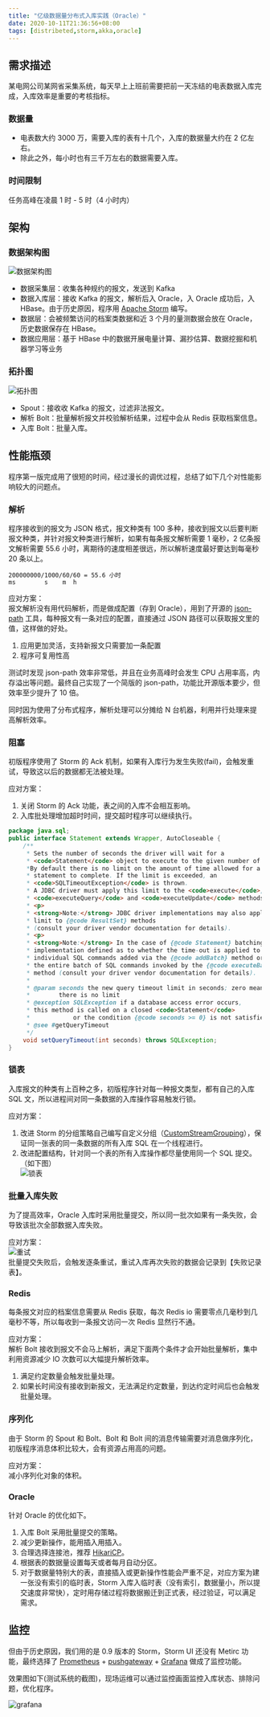 ```yaml
---
title: "亿级数据量分布式入库实践（Oracle）"
date: 2020-10-11T21:36:56+08:00
tags: [distribeted,storm,akka,oracle]
---
```


## 需求描述
某电网公司某网省采集系统，每天早上上班前需要把前一天冻结的电表数据入库完成，入库效率是重要的考核指标。

### 数据量
- 电表数大约 3000 万，需要入库的表有十几个，入库的数据量大约在 2 亿左右。
- 除此之外，每小时也有三千万左右的数据需要入库。

### 时间限制
任务高峰在凌晨 1 时 - 5 时（4 小时内）

## 架构
### 数据架构图
![数据架构图](/posts/images/base.png)
- 数据采集层：收集各种规约的报文，发送到 Kafka
- 数据入库层：接收 Kafka 的报文，解析后入 Oracle，入 Oracle 成功后，入 HBase。由于历史原因，程序用 [Apache Storm](https://storm.apache.org/) 编写。
- 数据层：会被频繁访问的档案类数据和近 3 个月的量测数据会放在 Oracle，历史数据保存在 HBase。
- 数据应用层：基于 HBase 中的数据开展电量计算、漏抄估算、数据挖掘和机器学习等业务
<!--more-->
### 拓扑图
![拓扑图](/posts/images/topo.png)
- Spout：接收收 Kafka 的报文，过滤非法报文。
- 解析 Bolt：批量解析报文并校验解析结果，过程中会从 Redis 获取档案信息。
- 入库 Bolt：批量入库。

## 性能瓶颈
程序第一版完成用了很短的时间，经过漫长的调优过程，总结了如下几个对性能影响较大的问题点。

### 解析
程序接收到的报文为 JSON 格式，报文种类有 100 多种，接收到报文以后要判断报文种类，并针对报文种类进行解析，如果有每条报文解析需要 1 毫秒，2 亿条报文解析需要 55.6 小时，离期待的速度相差很远，所以解析速度最好要达到每毫秒 20 条以上。 
``` text
200000000/1000/60/60 = 55.6 小时
ms        s    m  h
```

应对方案：  
报文解析没有用代码解析，而是做成配置（存到 Oracle），用到了开源的 [json-path](https://github.com/json-path/JsonPath) 工具，每种报文有一条对应的配置，直接通过 JSON 路径可以获取报文里的值，这样做的好处。

1. 应用更加灵活，支持新报文只需要加一条配置
2. 程序可复用性高

测试时发现 json-path 效率非常低，并且在业务高峰时会发生 CPU 占用率高，内存溢出等问题。最终自己实现了一个简版的 json-path，功能比开源版本要少，但效率至少提升了 10 倍。

同时因为使用了分布式程序，解析处理可以分摊给 N 台机器，利用并行处理来提高解析效率。

### 阻塞
初版程序使用了 Storm 的 Ack 机制，如果有入库行为发生失败(fail)，会触发重试，导致这以后的数据都无法被处理。

应对方案：  
1. 关闭 Storm 的 Ack 功能，表之间的入库不会相互影响。
2. 入库批处理增加超时时间，提交超时程序可以继续执行。
``` java
package java.sql;
public interface Statement extends Wrapper, AutoCloseable {
    /**
     * Sets the number of seconds the driver will wait for a
     * <code>Statement</code> object to execute to the given number of seconds.
     *By default there is no limit on the amount of time allowed for a running
     * statement to complete. If the limit is exceeded, an
     * <code>SQLTimeoutException</code> is thrown.
     * A JDBC driver must apply this limit to the <code>execute</code>,
     * <code>executeQuery</code> and <code>executeUpdate</code> methods.
     * <p>
     * <strong>Note:</strong> JDBC driver implementations may also apply this
     * limit to {@code ResultSet} methods
     * (consult your driver vendor documentation for details).
     * <p>
     * <strong>Note:</strong> In the case of {@code Statement} batching, it is
     * implementation defined as to whether the time-out is applied to
     * individual SQL commands added via the {@code addBatch} method or to
     * the entire batch of SQL commands invoked by the {@code executeBatch}
     * method (consult your driver vendor documentation for details).
     *
     * @param seconds the new query timeout limit in seconds; zero means
     *        there is no limit
     * @exception SQLException if a database access error occurs,
     * this method is called on a closed <code>Statement</code>
     *            or the condition {@code seconds >= 0} is not satisfied
     * @see #getQueryTimeout
     */ 
    void setQueryTimeout(int seconds) throws SQLException;
}
```

### 锁表
入库报文的种类有上百种之多，初版程序针对每一种报文类型，都有自己的入库 SQL 文，所以进程间对同一条数据的入库操作容易触发行锁。

应对方案：  
1. 改进 Storm 的分组策略自己编写自定义分组（[CustomStreamGrouping](https://storm.apache.org/releases/2.1.0/javadocs/org/apache/storm/grouping/CustomStreamGrouping.html)），保证同一张表的同一条数据的所有入库 SQL 在一个线程进行。
2. 改进配置结构，针对同一个表的所有入库操作都尽量使用同一个 SQL 提交。（如下图）  
![锁表](/posts/images/sql.png)

### 批量入库失败
为了提高效率，Oracle 入库时采用批量提交，所以同一批次如果有一条失败，会导致该批次全部数据入库失败。

应对方案：  
![重试](/posts/images/retry.png)  
批量提交失败后，会触发逐条重试，重试入库再次失败的数据会记录到【失败记录表】。

### Redis
每条报文对应的档案信息需要从 Redis 获取，每次 Redis io 需要零点几毫秒到几毫秒不等，所以每收到一条报文访问一次 Redis 显然行不通。

应对方案：  
解析 Bolt 接收到报文不会马上解析，满足下面两个条件才会开始批量解析，集中利用资源减少 IO 次数可以大幅提升解析效率。
1. 满足约定数量会触发批量处理。
2. 如果长时间没有接收到新报文，无法满足约定数量，到达约定时间后也会触发批量处理。

### 序列化
由于 Storm 的 Spout 和 Bolt、Bolt 和 Bolt 间的消息传输需要对消息做序列化，初版程序消息体积比较大，会有资源占用高的问题。

应对方案：  
减小序列化对象的体积。

### Oracle
针对 Oracle 的优化如下。
1. 入库 Bolt 采用批量提交的策略。
1. 减少更新操作，能用插入用插入。
2. 合理选择连接池，推荐 [HikariCP](https://github.com/brettwooldridge/HikariCP)。
2. 根据表的数据量设置每天或者每月自动分区。
3. 对于数据量特别大的表，直接插入或更新操作性能会严重不足，对应方案为建一张没有索引的临时表，Storm 入库入临时表（没有索引，数据量小，所以提交速度非常快），定时用存储过程将数据搬迁到正式表，经过验证，可以满足需求。


## 监控

但由于历史原因，我们用的是 0.9 版本的 Storm，Storm UI 还没有 Metirc 功能，最终选择了 [Prometheus](https://prometheus.io/) + [pushgateway](https://github.com/prometheus/pushgateway) + [Grafana](https://grafana.com/) 做成了监控功能。

效果图如下(测试系统的截图)，现场运维可以通过监控画面监控入库状态、排除问题，优化程序。  

![grafana](/posts/images/h2o_grafana.png)

